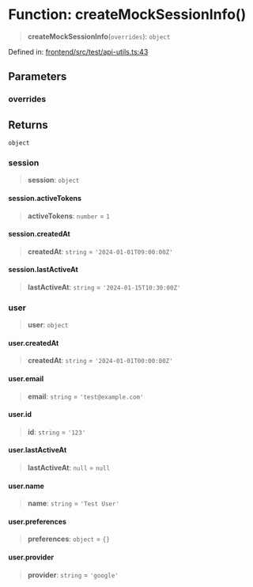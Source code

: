 # Function: createMockSessionInfo()

> **createMockSessionInfo**(`overrides`): `object`

Defined in: [frontend/src/test/api-utils.ts:43](https://github.com/lsendel/sass/blob/ca8b2b87627589617e0de57047e1f50d53e78078/frontend/src/test/api-utils.ts#L43)

## Parameters

### overrides

## Returns

`object`

### session

> **session**: `object`

#### session.activeTokens

> **activeTokens**: `number` = `1`

#### session.createdAt

> **createdAt**: `string` = `'2024-01-01T09:00:00Z'`

#### session.lastActiveAt

> **lastActiveAt**: `string` = `'2024-01-15T10:30:00Z'`

### user

> **user**: `object`

#### user.createdAt

> **createdAt**: `string` = `'2024-01-01T00:00:00Z'`

#### user.email

> **email**: `string` = `'test@example.com'`

#### user.id

> **id**: `string` = `'123'`

#### user.lastActiveAt

> **lastActiveAt**: `null` = `null`

#### user.name

> **name**: `string` = `'Test User'`

#### user.preferences

> **preferences**: `object` = `{}`

#### user.provider

> **provider**: `string` = `'google'`
